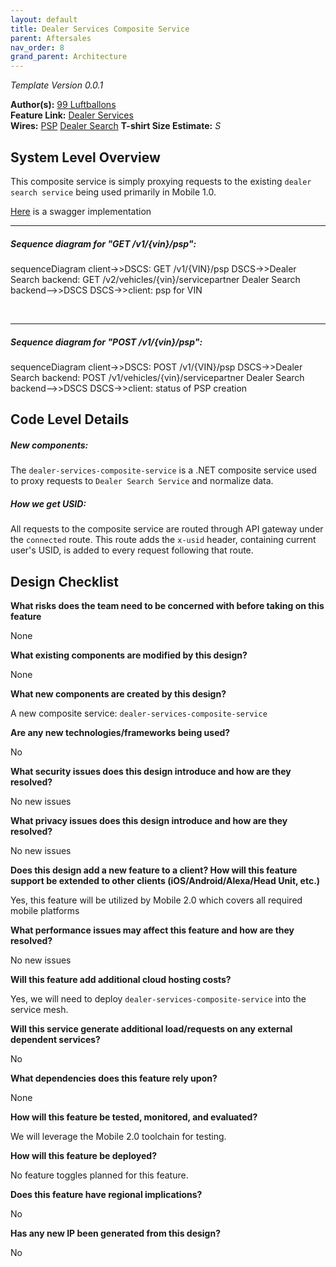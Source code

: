 ```yaml
---
layout: default
title: Dealer Services Composite Service
parent: Aftersales
nav_order: 8
grand_parent: Architecture
---
```


_Template Version 0.0.1_

**Author(s):** [99 Luftballons](mailto:99_Luftballons_Scrum_Team@list.bmw.com)  
**Feature Link:** [Dealer Services](https://atc.bmwgroup.net/jira/browse/NWAP-2726)  
**Wires:** [PSP](https://atc.bmwgroup.net/confluence/pages/viewpage.action?pageId=634079546) [Dealer Search](https://atc.bmwgroup.net/confluence/display/NWAP/1.8.2+Dealer+Search+-+Current)
**T-shirt Size Estimate:** _S_

## System Level Overview

This composite service is simply proxying requests to the existing `dealer search service` being used primarily in Mobile 1.0.

[Here](https://suus0001.w10:8090/display/KB/Dealer+Search+Services+Composite+Service) is a swagger implementation
&nbsp;

---

##### Sequence diagram for "GET /v1/{vin}/psp":

<div class="mermaid">
sequenceDiagram
client->>DSCS: GET /v1/{VIN}/psp
DSCS->>Dealer Search backend: GET /v2/vehicles/{vin}/servicepartner
Dealer Search backend-->>DSCS
DSCS->>client: psp for VIN
</div>

&nbsp;

---

##### Sequence diagram for "POST /v1/{vin}/psp":

<div class="mermaid">
sequenceDiagram
    client->>DSCS: POST /v1/{VIN}/psp
    DSCS->>Dealer Search backend: POST /v1/vehicles/{vin}/servicepartner
    Dealer Search backend-->>DSCS
    DSCS->>client: status of PSP creation
</div>

## Code Level Details

##### New components:

The `dealer-services-composite-service` is a .NET composite service used to proxy requests to `Dealer Search Service` and normalize data.

##### How we get USID:

All requests to the composite service are routed through API gateway under the `connected` route. This route adds the `x-usid` header, containing current user's USID, is added to every request following that route.

## Design Checklist

**What risks does the team need to be concerned with before taking on this feature**

None

**What existing components are modified by this design?**

None

**What new components are created by this design?**

A new composite service: `dealer-services-composite-service`

**Are any new technologies/frameworks being used?**

No

**What security issues does this design introduce and how are they resolved?**

No new issues

**What privacy issues does this design introduce and how are they resolved?**

No new issues

**Does this design add a new feature to a client? How will this feature support be extended to other clients (iOS/Android/Alexa/Head Unit, etc.)**

Yes, this feature will be utilized by Mobile 2.0 which covers all required mobile platforms

**What performance issues may affect this feature and how are they resolved?**

No new issues

**Will this feature add additional cloud hosting costs?**

Yes, we will need to deploy `dealer-services-composite-service` into the service mesh.

**Will this service generate additional load/requests on any external dependent services?**

No

**What dependencies does this feature rely upon?**

None

**How will this feature be tested, monitored, and evaluated?**

We will leverage the Mobile 2.0 toolchain for testing.

**How will this feature be deployed?**

No feature toggles planned for this feature.

**Does this feature have regional implications?**

No

**Has any new IP been generated from this design?**

No
